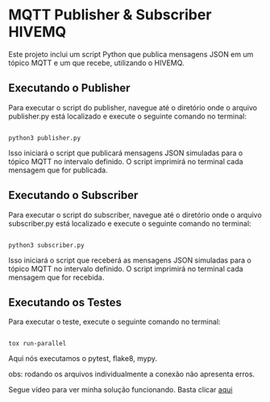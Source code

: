 # MQTT Publisher & Subscriber HIVEMQ

Este projeto inclui um script Python que publica mensagens JSON em um tópico MQTT e um que recebe, utilizando o HIVEMQ.

## Executando o Publisher

Para executar o script do publisher, navegue até o diretório onde o arquivo publisher.py está localizado e execute o seguinte comando no terminal:
```

python3 publisher.py

```

Isso iniciará o script que publicará mensagens JSON simuladas para o tópico MQTT no intervalo definido. O script imprimirá no terminal cada mensagem que for publicada.


## Executando o Subscriber

Para executar o script do subscriber, navegue até o diretório onde o arquivo subscriber.py está localizado e execute o seguinte comando no terminal:
```

python3 subscriber.py

```

Isso iniciará o script que receberá as mensagens JSON simuladas para o tópico MQTT no intervalo definido. O script imprimirá no terminal cada mensagem que for recebida.

## Executando os Testes

Para executar o teste, execute o seguinte comando no terminal:
```

tox run-parallel

```

Aqui nós executamos o pytest, flake8, mypy.

obs: rodando os arquivos individualmente a conexão não apresenta erros.

Segue vídeo para ver minha solução funcionando. Basta clicar [aqui](https://youtu.be/F0zHeoOlvSo)
